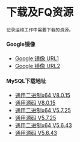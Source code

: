 # 下载及FQ资源
```
记录运维工作中需要下载的资源。
```

#### Google镜像
- [Google 镜像 URL1](https://coderschool.cn/1853.html)
- [Google 镜像 URL2](https://guge8.978789.xyz/)

#### MySQL下载地址
- [通用二进制x64 V8.0.15](https://dev.mysql.com/get/Downloads/MySQL-8.0/mysql-8.0.15-linux-glibc2.12-x86_64.tar.xz)
- [通用源码 V8.0.15](https://dev.mysql.com/get/Downloads/MySQL-8.0/mysql-8.0.15.tar.gz)
- [通用二进制x64 V5.7.25](https://dev.mysql.com/get/Downloads/MySQL-5.7/mysql-5.7.25-linux-glibc2.12-x86_64.tar.gz)
- [通用源码 V5.7.25](https://dev.mysql.com/get/Downloads/MySQL-5.7/mysql-5.7.25.tar.gz)
- [通用二进制x64 V5.6.43](https://dev.mysql.com/get/Downloads/MySQL-5.6/mysql-5.6.43-linux-glibc2.12-x86_64.tar.gz)
- [通用源码 V5.6.43](https://dev.mysql.com/get/Downloads/MySQL-5.6/mysql-5.6.43.tar.gz)
